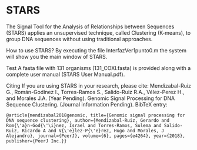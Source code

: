 # STARS
The Signal Tool for the Analysis of Relationships between Sequences (STARS) applies an unsupervised technique, called Clustering (K-means), to group DNA sequences without using traditional approaches.

How to use STARS?
    By executing the file InterfazVer1punto0.m the system will show you the main window of STARS.

Test
    A fasta file with 131 organisms (131_COXI.fasta) is provided along with a complete user manual (STARS User Manual.pdf).

Citing 
    If you are using STARS in your research, please cite:
	Mendizabal-Ruiz G., Román-Godínez I., Torres-Ramos S., Salido-Ruiz R.A., Vélez-Perez H., and Morales J.A. (Year Pending). Genomic Signal Processing for DNA Sequence Clustering. (Journal information Pending).
    BibTeX entry:

	@article{mendizabal2018genomic, title={Genomic signal processing for DNA sequence clustering}, author={Mendizabal-Ruiz, Gerardo and Rom{\'a}n-God{\'\i}nez, Israel and Torres-Ramos, Sulema and Salido-Ruiz, Ricardo A and V{\'e}lez-P{\'e}rez, Hugo and Morales, J Alejandro}, journal={PeerJ}, volume={6}, pages={e4264}, year={2018}, publisher={PeerJ Inc.}}
